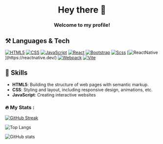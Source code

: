 <h1 align="center">Hey there 👋</h1>
<h3 align="center">Welcome to my profile!</h3>

<h2>⚒️ Languages & Tech </h2>

[![HTML5](https://img.shields.io/badge/HTML5-E34F26?style=for-the-badge&logo=html5&logoColor=white)](https://developer.mozilla.org/en-US/docs/Web/Guide/HTML/HTML5)
[![CSS](https://img.shields.io/badge/CSS-1572B6?style=for-the-badge&logo=css3&logoColor=white)](https://developer.mozilla.org/en-US/docs/Web/CSS)
[![JavaScript](https://img.shields.io/badge/JavaScript-F7DF1E?style=for-the-badge&logo=javascript&logoColor=black)](https://developer.mozilla.org/en-US/docs/Web/JavaScript)
[![React](https://img.shields.io/badge/react-black?logo=react&style=for-the-badge)](https://react.dev/)
[![Bootstrap](https://img.shields.io/badge/Bootstrap-984aff?style=for-the-badge&logo=bootstrap&logoColor=white)](https://getbootstrap.com/)
[![Scss](https://img.shields.io/badge/Scss-e159ff?style=for-the-badge&logo=sass&logoColor=white)](https://getbootstrap.com/)
[![ReactNative](https://img.shields.io/badge/react_native-%2320232a.svg?style=for-the-badge&logo=react&logoColor=%2361DAFB")](https://reactnative.dev/)
[![Webpack](https://img.shields.io/badge/Webpack-00aeff?style=for-the-badge&logo=webpack&logoColor=white)](https://webpack.js.org/)
[![Vite](https://img.shields.io/badge/Vite-652afa?style=for-the-badge&logo=vite&logoColor=fcee1e)](https://webpack.js.org/)

<h2>💬 Skills</h2>

- **HTML5**: Building the structure of web pages with semantic markup.
- **CSS**: Styling and layout, including responsive design, animations, etc.
- **JavaScript**: Creating interactive websites

### :fire: My Stats :
[![GitHub Streak](https://streak-stats.demolab.com?user=AtomicExpresso&theme=dark)](https://git.io/streak-stats)

![Top Langs](https://github-readme-stats.vercel.app/api/top-langs/?username=AtomicExpresso&layout=compact&theme=vision-friendly-dark)

![GitHub stats](https://github-readme-stats.vercel.app/api?username=AtomicExpresso&show_icons=true&theme=great-gatsby)
